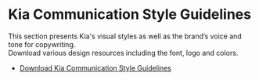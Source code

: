 # Kia Communication Style Guidelines

This section presents Kia's visual styles as well as the brand’s voice and tone for copywriting.\
Download various design resources including the font, logo and colors.



* [Download Kia Communication Style Guidelines](https://dcm.kia.com/product/contents/contentsForm.do?menuType=detail\&categoryId=0b01e241800c770e\&rObjectId=0901e24180202a1c\&pageType=D\&rFolderId=0b01e241800c770e\&hthumbnail=L\&currPageNum=1\&uProjectCode=\&uMarket=\&uDriveType=\&uDoorType=\&uContentType=\&searchType=title\&searchValue=)





